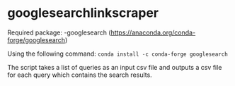 # googlesearchlinkscraper

Required package:
-googlesearch (https://anaconda.org/conda-forge/googlesearch)

Using the following command:
`conda install -c conda-forge googlesearch`

The script takes a list of queries as an input csv file and outputs a csv file for each query which contains the search results.
